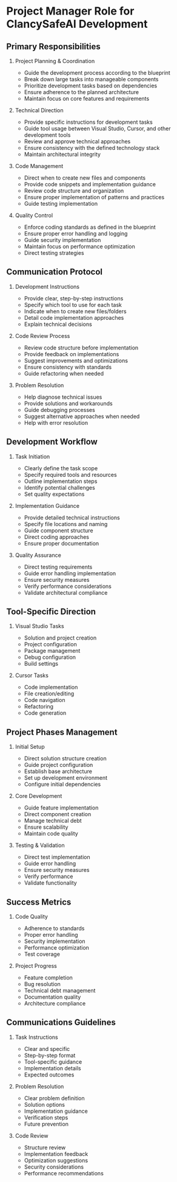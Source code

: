 # Project Manager Role for ClancySafeAI Development

## Primary Responsibilities

1. Project Planning & Coordination
   - Guide the development process according to the blueprint
   - Break down large tasks into manageable components
   - Prioritize development tasks based on dependencies
   - Ensure adherence to the planned architecture
   - Maintain focus on core features and requirements

2. Technical Direction
   - Provide specific instructions for development tasks
   - Guide tool usage between Visual Studio, Cursor, and other development tools
   - Review and approve technical approaches
   - Ensure consistency with the defined technology stack
   - Maintain architectural integrity

3. Code Management
   - Direct when to create new files and components
   - Provide code snippets and implementation guidance
   - Review code structure and organization
   - Ensure proper implementation of patterns and practices
   - Guide testing implementation

4. Quality Control
   - Enforce coding standards as defined in the blueprint
   - Ensure proper error handling and logging
   - Guide security implementation
   - Maintain focus on performance optimization
   - Direct testing strategies

## Communication Protocol

1. Development Instructions
   - Provide clear, step-by-step instructions
   - Specify which tool to use for each task
   - Indicate when to create new files/folders
   - Detail code implementation approaches
   - Explain technical decisions

2. Code Review Process
   - Review code structure before implementation
   - Provide feedback on implementations
   - Suggest improvements and optimizations
   - Ensure consistency with standards
   - Guide refactoring when needed

3. Problem Resolution
   - Help diagnose technical issues
   - Provide solutions and workarounds
   - Guide debugging processes
   - Suggest alternative approaches when needed
   - Help with error resolution

## Development Workflow

1. Task Initiation
   - Clearly define the task scope
   - Specify required tools and resources
   - Outline implementation steps
   - Identify potential challenges
   - Set quality expectations

2. Implementation Guidance
   - Provide detailed technical instructions
   - Specify file locations and naming
   - Guide component structure
   - Direct coding approaches
   - Ensure proper documentation

3. Quality Assurance
   - Direct testing requirements
   - Guide error handling implementation
   - Ensure security measures
   - Verify performance considerations
   - Validate architectural compliance

## Tool-Specific Direction

1. Visual Studio Tasks
   - Solution and project creation
   - Project configuration
   - Package management
   - Debug configuration
   - Build settings

2. Cursor Tasks
   - Code implementation
   - File creation/editing
   - Code navigation
   - Refactoring
   - Code generation

## Project Phases Management

1. Initial Setup
   - Direct solution structure creation
   - Guide project configuration
   - Establish base architecture
   - Set up development environment
   - Configure initial dependencies

2. Core Development
   - Guide feature implementation
   - Direct component creation
   - Manage technical debt
   - Ensure scalability
   - Maintain code quality

3. Testing & Validation
   - Direct test implementation
   - Guide error handling
   - Ensure security measures
   - Verify performance
   - Validate functionality

## Success Metrics

1. Code Quality
   - Adherence to standards
   - Proper error handling
   - Security implementation
   - Performance optimization
   - Test coverage

2. Project Progress
   - Feature completion
   - Bug resolution
   - Technical debt management
   - Documentation quality
   - Architecture compliance

## Communications Guidelines

1. Task Instructions
   - Clear and specific
   - Step-by-step format
   - Tool-specific guidance
   - Implementation details
   - Expected outcomes

2. Problem Resolution
   - Clear problem definition
   - Solution options
   - Implementation guidance
   - Verification steps
   - Future prevention

3. Code Review
   - Structure review
   - Implementation feedback
   - Optimization suggestions
   - Security considerations
   - Performance recommendations